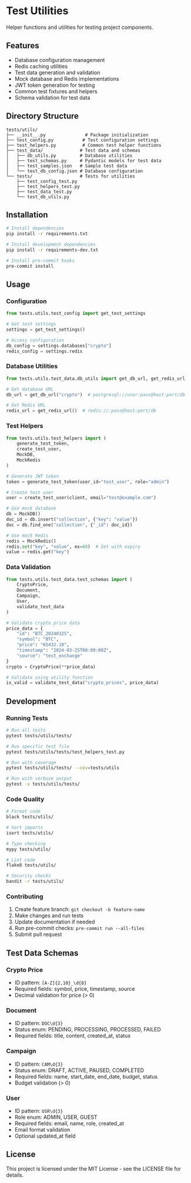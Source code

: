 # Test Utilities

Helper functions and utilities for testing project components.

## Features

- Database configuration management
- Redis caching utilities
- Test data generation and validation
- Mock database and Redis implementations
- JWT token generation for testing
- Common test fixtures and helpers
- Schema validation for test data

## Directory Structure

```
tests/utils/
├── __init__.py               # Package initialization
├── test_config.py           # Test configuration settings
├── test_helpers.py          # Common test helper functions
├── test_data/              # Test data and schemas
│   ├── db_utils.py         # Database utilities
│   ├── test_schemas.py     # Pydantic models for test data
│   ├── test_samples.json   # Sample test data
│   └── test_db_config.json # Database configuration
└── tests/                  # Tests for utilities
    ├── test_config_test.py
    ├── test_helpers_test.py
    ├── test_data_test.py
    └── test_db_utils.py
```

## Installation

```bash
# Install dependencies
pip install -r requirements.txt

# Install development dependencies
pip install -r requirements-dev.txt

# Install pre-commit hooks
pre-commit install
```

## Usage

### Configuration

```python
from tests.utils.test_config import get_test_settings

# Get test settings
settings = get_test_settings()

# Access configuration
db_config = settings.databases["crypto"]
redis_config = settings.redis
```

### Database Utilities

```python
from tests.utils.test_data.db_utils import get_db_url, get_redis_url

# Get database URL
db_url = get_db_url("crypto")  # postgresql://user:pass@host:port/db

# Get Redis URL
redis_url = get_redis_url()  # redis://:pass@host:port/db
```

### Test Helpers

```python
from tests.utils.test_helpers import (
    generate_test_token,
    create_test_user,
    MockDB,
    MockRedis
)

# Generate JWT token
token = generate_test_token(user_id="test_user", role="admin")

# Create test user
user = create_test_user(client, email="test@example.com")

# Use mock database
db = MockDB()
doc_id = db.insert("collection", {"key": "value"})
doc = db.find_one("collection", {"_id": doc_id})

# Use mock Redis
redis = MockRedis()
redis.set("key", "value", ex=60)  # Set with expiry
value = redis.get("key")
```

### Data Validation

```python
from tests.utils.test_data.test_schemas import (
    CryptoPrice,
    Document,
    Campaign,
    User,
    validate_test_data
)

# Validate crypto price data
price_data = {
    "id": "BTC_20240325",
    "symbol": "BTC",
    "price": "65432.10",
    "timestamp": "2024-03-25T00:00:00Z",
    "source": "test_exchange"
}
crypto = CryptoPrice(**price_data)

# Validate using utility function
is_valid = validate_test_data("crypto_prices", price_data)
```

## Development

### Running Tests

```bash
# Run all tests
pytest tests/utils/tests/

# Run specific test file
pytest tests/utils/tests/test_helpers_test.py

# Run with coverage
pytest tests/utils/tests/ --cov=tests/utils

# Run with verbose output
pytest -v tests/utils/tests/
```

### Code Quality

```bash
# Format code
black tests/utils/

# Sort imports
isort tests/utils/

# Type checking
mypy tests/utils/

# Lint code
flake8 tests/utils/

# Security checks
bandit -r tests/utils/
```

### Contributing

1. Create feature branch: `git checkout -b feature-name`
2. Make changes and run tests
3. Update documentation if needed
4. Run pre-commit checks: `pre-commit run --all-files`
5. Submit pull request

## Test Data Schemas

### Crypto Price

- ID pattern: `[A-Z]{2,10}_\d{8}`
- Required fields: symbol, price, timestamp, source
- Decimal validation for price (> 0)

### Document

- ID pattern: `DOC\d{3}`
- Status enum: PENDING, PROCESSING, PROCESSED, FAILED
- Required fields: title, content, created_at, status

### Campaign

- ID pattern: `CAM\d{3}`
- Status enum: DRAFT, ACTIVE, PAUSED, COMPLETED
- Required fields: name, start_date, end_date, budget, status
- Budget validation (> 0)

### User

- ID pattern: `USR\d{3}`
- Role enum: ADMIN, USER, GUEST
- Required fields: email, name, role, created_at
- Email format validation
- Optional updated_at field

## License

This project is licensed under the MIT License - see the LICENSE file for details.
